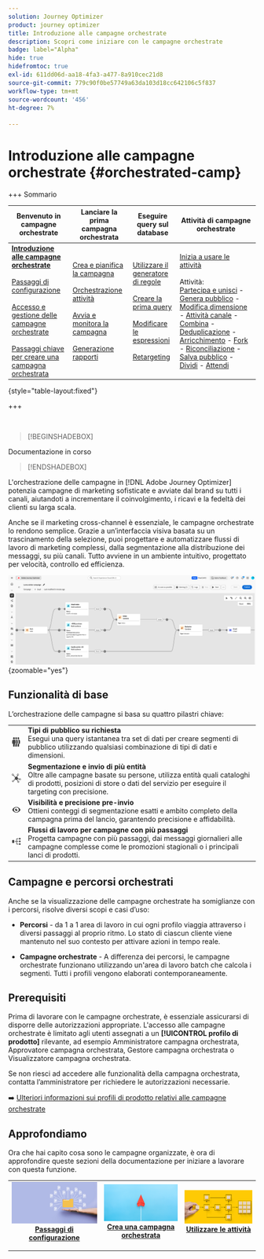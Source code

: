 ```yaml
---
solution: Journey Optimizer
product: journey optimizer
title: Introduzione alle campagne orchestrate
description: Scopri come iniziare con le campagne orchestrate
badge: label="Alpha"
hide: true
hidefromtoc: true
exl-id: 611dd06d-aa18-4fa3-a477-8a910cec21d8
source-git-commit: 779c90f0be57749a63da103d18cc642106c5f837
workflow-type: tm+mt
source-wordcount: '456'
ht-degree: 7%

---
```


# Introduzione alle campagne orchestrate {#orchestrated-camp}

+++ Sommario

| Benvenuto in campagne orchestrate | Lanciare la prima campagna orchestrata | Eseguire query sul database | Attività di campagne orchestrate |
|---|---|---|---|
| <b>[Introduzione alle campagne orchestrate](gs-orchestrated-campaigns.md)</b><br/><br/>[Passaggi di configurazione](configuration-steps.md)<br/><br/>[Accesso e gestione delle campagne orchestrate](access-manage-orchestrated-campaigns.md)<br/><br/>[Passaggi chiave per creare una campagna orchestrata](gs-campaign-creation.md) | [Crea e pianifica la campagna](create-orchestrated-campaign.md)<br/><br/>[Orchestrazione attività](orchestrate-activities.md)<br/><br/>[Avvia e monitora la campagna](start-monitor-campaigns.md)<br/><br/>[Generazione rapporti](reporting-campaigns.md) | [Utilizzare il generatore di regole](orchestrated-rule-builder.md)<br/><br/>[Creare la prima query](build-query.md)<br/><br/>[Modificare le espressioni](edit-expressions.md)<br/><br/>[Retargeting](retarget.md) | [Inizia a usare le attività](activities/about-activities.md)<br/><br/>Attività:<br/>[Partecipa e unisci](activities/and-join.md) - [Genera pubblico](activities/build-audience.md) - [Modifica dimensione](activities/change-dimension.md) - [Attività canale](activities/channels.md) - [Combina](activities/combine.md) - [Deduplicazione](activities/deduplication.md) - [Arricchimento](activities/enrichment.md) - [Fork](activities/fork.md) - [Riconciliazione](activities/reconciliation.md) - [Salva pubblico](activities/save-audience.md) - [Dividi](activities/split.md) - [Attendi](activities/wait.md) |

{style="table-layout:fixed"}

+++

<br/>

>[!BEGINSHADEBOX]

Documentazione in corso

>[!ENDSHADEBOX]

L&#39;orchestrazione delle campagne in [!DNL Adobe Journey Optimizer] potenzia campagne di marketing sofisticate e avviate dal brand su tutti i canali, aiutandoti a incrementare il coinvolgimento, i ricavi e la fedeltà dei clienti su larga scala.

Anche se il marketing cross-channel è essenziale, le campagne orchestrate lo rendono semplice. Grazie a un’interfaccia visiva basata su un trascinamento della selezione, puoi progettare e automatizzare flussi di lavoro di marketing complessi, dalla segmentazione alla distribuzione dei messaggi, su più canali. Tutto avviene in un ambiente intuitivo, progettato per velocità, controllo ed efficienza.

![](assets/canvas-example-diagram.png){zoomable="yes"}

## Funzionalità di base

L’orchestrazione delle campagne si basa su quattro pilastri chiave:

<table style="table-layout:auto">
<tr style="border: 0;">
<td><img alt="Pubblico on-demand" src="assets/do-not-localize/icon-audience.svg" width="50px"></a></td><td><b>Tipi di pubblico su richiesta</b><br/>Esegui una query istantanea tra set di dati per creare segmenti di pubblico utilizzando qualsiasi combinazione di tipi di dati e dimensioni.</td></tr>
<tr style="border: 0;">
<td><img alt="Segmentazione e invio di più entità" src="assets/do-not-localize/icon-entity.svg" width="50px"></a></td><td><b>Segmentazione e invio di più entità</b><br/>Oltre alle campagne basate su persone, utilizza entità quali cataloghi di prodotti, posizioni di store o dati del servizio per eseguire il targeting con precisione.</td></tr>
<tr style="border: 0;">
<td><img alt="Visibilità e precisione pre-invio" src="assets/do-not-localize/icon-visibility.svg" width="50px"></a></td><td><b>Visibilità e precisione pre-invio</b><br/>Ottieni conteggi di segmentazione esatti e ambito completo della campagna prima del lancio, garantendo precisione e affidabilità.</td></tr>
<tr style="border: 0;">
<td><img alt="Flussi di lavoro per campagne in più passaggi" src="assets/do-not-localize/icon-multistep.svg" width="50px"></a></td><td><b>Flussi di lavoro per campagne con più passaggi</b><br/>Progetta campagne con più passaggi, dai messaggi giornalieri alle campagne complesse come le promozioni stagionali o i principali lanci di prodotti.</td></tr>
</table>

## Campagne e percorsi orchestrati

Anche se la visualizzazione delle campagne orchestrate ha somiglianze con i percorsi, risolve diversi scopi e casi d’uso:

* **Percorsi** - da 1 a 1 area di lavoro in cui ogni profilo viaggia attraverso i diversi passaggi al proprio ritmo. Lo stato di ciascun cliente viene mantenuto nel suo contesto per attivare azioni in tempo reale.

* **Campagne orchestrate** - A differenza dei percorsi, le campagne orchestrate funzionano utilizzando un&#39;area di lavoro batch che calcola i segmenti. Tutti i profili vengono elaborati contemporaneamente.

## Prerequisiti

Prima di lavorare con le campagne orchestrate, è essenziale assicurarsi di disporre delle autorizzazioni appropriate. L&#39;accesso alle campagne orchestrate è limitato agli utenti assegnati a un **[!UICONTROL profilo di prodotto]** rilevante, ad esempio Amministratore campagna orchestrata, Approvatore campagna orchestrata, Gestore campagna orchestrata o Visualizzatore campagna orchestrata.

Se non riesci ad accedere alle funzionalità della campagna orchestrata, contatta l’amministratore per richiedere le autorizzazioni necessarie.

➡️ [Ulteriori informazioni sui profili di prodotto relativi alle campagne orchestrate](../administration/ootb-product-profiles.md)

## Approfondiamo

Ora che hai capito cosa sono le campagne organizzate, è ora di approfondire queste sezioni della documentazione per iniziare a lavorare con questa funzione.

<table><tr style="border: 0; text-align: center;">
<td>
<a href="gs-campaign-creation.md">
<img alt="Accedere e gestire i flussi di lavoro" src="assets/do-not-localize/workflow-access.jpeg">
</a>
<div>
<a href="gs-campaign-creation.md"><strong>Passaggi di configurazione</strong></a>
</div>
<p>
</td>
<td>
<a href="create-orchestrated-campaign.md">
<img alt="Lead" src="assets/do-not-localize/workflow-create.jpeg">
</a>
<div><a href="create-orchestrated-campaign.md"><strong>Crea una campagna orchestrata</strong>
</div>
<p>
</td>
<td>
<a href="activities/about-activities.md">
<img alt="Non frequente" src="assets/do-not-localize/workflow-activities.jpeg">
</a>
<div>
<a href="activities/about-activities.md"><strong>Utilizzare le attività</strong></a>
</div>
<p></td>
</tr></table>
